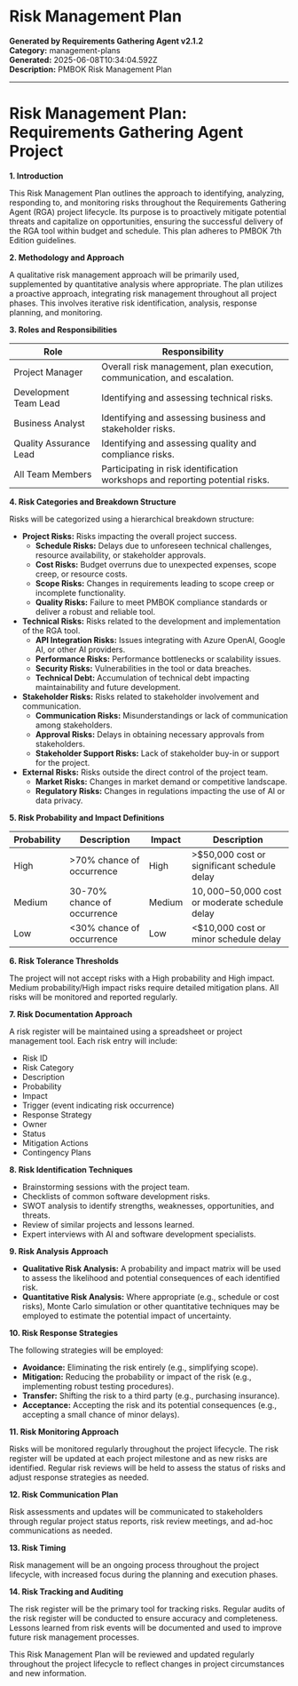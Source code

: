 # Risk Management Plan

**Generated by Requirements Gathering Agent v2.1.2**  
**Category:** management-plans  
**Generated:** 2025-06-08T10:34:04.592Z  
**Description:** PMBOK Risk Management Plan

---

# Risk Management Plan: Requirements Gathering Agent Project

**1. Introduction**

This Risk Management Plan outlines the approach to identifying, analyzing, responding to, and monitoring risks throughout the Requirements Gathering Agent (RGA) project lifecycle.  Its purpose is to proactively mitigate potential threats and capitalize on opportunities, ensuring the successful delivery of the RGA tool within budget and schedule.  This plan adheres to PMBOK 7th Edition guidelines.

**2. Methodology and Approach**

A qualitative risk management approach will be primarily used, supplemented by quantitative analysis where appropriate.  The plan utilizes a proactive approach, integrating risk management throughout all project phases.  This involves iterative risk identification, analysis, response planning, and monitoring.

**3. Roles and Responsibilities**

| Role                     | Responsibility                                                                                                |
|--------------------------|------------------------------------------------------------------------------------------------------------|
| Project Manager          | Overall risk management, plan execution, communication, and escalation.                                     |
| Development Team Lead    | Identifying and assessing technical risks.                                                                    |
| Business Analyst         | Identifying and assessing business and stakeholder risks.                                                      |
| Quality Assurance Lead   | Identifying and assessing quality and compliance risks.                                                        |
| All Team Members         | Participating in risk identification workshops and reporting potential risks.                               |


**4. Risk Categories and Breakdown Structure**

Risks will be categorized using a hierarchical breakdown structure:

* **Project Risks:**  Risks impacting the overall project success.
    * **Schedule Risks:** Delays due to unforeseen technical challenges, resource availability, or stakeholder approvals.
    * **Cost Risks:** Budget overruns due to unexpected expenses, scope creep, or resource costs.
    * **Scope Risks:** Changes in requirements leading to scope creep or incomplete functionality.
    * **Quality Risks:** Failure to meet PMBOK compliance standards or deliver a robust and reliable tool.
* **Technical Risks:** Risks related to the development and implementation of the RGA tool.
    * **API Integration Risks:** Issues integrating with Azure OpenAI, Google AI, or other AI providers.
    * **Performance Risks:**  Performance bottlenecks or scalability issues.
    * **Security Risks:** Vulnerabilities in the tool or data breaches.
    * **Technical Debt:** Accumulation of technical debt impacting maintainability and future development.
* **Stakeholder Risks:** Risks related to stakeholder involvement and communication.
    * **Communication Risks:** Misunderstandings or lack of communication among stakeholders.
    * **Approval Risks:** Delays in obtaining necessary approvals from stakeholders.
    * **Stakeholder Support Risks:** Lack of stakeholder buy-in or support for the project.
* **External Risks:** Risks outside the direct control of the project team.
    * **Market Risks:** Changes in market demand or competitive landscape.
    * **Regulatory Risks:** Changes in regulations impacting the use of AI or data privacy.


**5. Risk Probability and Impact Definitions**

| Probability | Description                               | Impact       | Description                                          |
|-------------|-------------------------------------------|---------------|------------------------------------------------------|
| High        | >70% chance of occurrence                  | High         | >$50,000 cost or significant schedule delay          |
| Medium      | 30-70% chance of occurrence                | Medium       | $10,000-$50,000 cost or moderate schedule delay      |
| Low         | <30% chance of occurrence                  | Low          | <$10,000 cost or minor schedule delay                |


**6. Risk Tolerance Thresholds**

The project will not accept risks with a High probability and High impact.  Medium probability/High impact risks require detailed mitigation plans.  All risks will be monitored and reported regularly.

**7. Risk Documentation Approach**

A risk register will be maintained using a spreadsheet or project management tool.  Each risk entry will include:

* Risk ID
* Risk Category
* Description
* Probability
* Impact
* Trigger (event indicating risk occurrence)
* Response Strategy
* Owner
* Status
* Mitigation Actions
* Contingency Plans

**8. Risk Identification Techniques**

* Brainstorming sessions with the project team.
* Checklists of common software development risks.
* SWOT analysis to identify strengths, weaknesses, opportunities, and threats.
* Review of similar projects and lessons learned.
* Expert interviews with AI and software development specialists.


**9. Risk Analysis Approach**

* **Qualitative Risk Analysis:**  A probability and impact matrix will be used to assess the likelihood and potential consequences of each identified risk.
* **Quantitative Risk Analysis:**  Where appropriate (e.g., schedule or cost risks), Monte Carlo simulation or other quantitative techniques may be employed to estimate the potential impact of uncertainty.


**10. Risk Response Strategies**

The following strategies will be employed:

* **Avoidance:** Eliminating the risk entirely (e.g., simplifying scope).
* **Mitigation:** Reducing the probability or impact of the risk (e.g., implementing robust testing procedures).
* **Transfer:** Shifting the risk to a third party (e.g., purchasing insurance).
* **Acceptance:** Accepting the risk and its potential consequences (e.g., accepting a small chance of minor delays).


**11. Risk Monitoring Approach**

Risks will be monitored regularly throughout the project lifecycle.  The risk register will be updated at each project milestone and as new risks are identified.  Regular risk reviews will be held to assess the status of risks and adjust response strategies as needed.

**12. Risk Communication Plan**

Risk assessments and updates will be communicated to stakeholders through regular project status reports, risk review meetings, and ad-hoc communications as needed.

**13. Risk Timing**

Risk management will be an ongoing process throughout the project lifecycle, with increased focus during the planning and execution phases.

**14. Risk Tracking and Auditing**

The risk register will be the primary tool for tracking risks.  Regular audits of the risk register will be conducted to ensure accuracy and completeness.  Lessons learned from risk events will be documented and used to improve future risk management processes.


This Risk Management Plan will be reviewed and updated regularly throughout the project lifecycle to reflect changes in project circumstances and new information.

